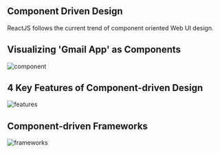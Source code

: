 ## Component Driven Design

ReactJS follows the current trend of component oriented Web UI design. 

## Visualizing 'Gmail App' as Components
![component](https://github.com/santhoshthepro/reactjs/blob/master/images/component-driven.png)

## 4 Key Features of Component-driven Design
![features](https://github.com/santhoshthepro/reactjs/blob/master/images/4-features.png)

## Component-driven Frameworks
![frameworks](https://github.com/santhoshthepro/reactjs/blob/master/images/frameworks.png)
